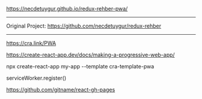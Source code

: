 https://necdetuygur.github.io/redux-rehber-pwa/

---



Original Project: https://github.com/necdetuygur/redux-rehber

---

https://cra.link/PWA

https://create-react-app.dev/docs/making-a-progressive-web-app/

npx create-react-app my-app --template cra-template-pwa

serviceWorker.register()

https://github.com/gitname/react-gh-pages

